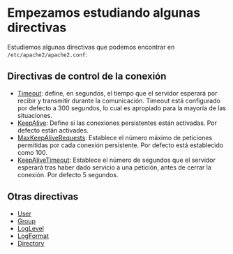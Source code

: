 # Empezamos estudiando algunas directivas

Estudiemos algunas directivas que podemos encontrar en `/etc/apache2/apache2.conf`:

## Directivas de control de la conexión

* [Timeout](http://httpd.apache.org/docs/2.4/mod/core.html#timeout): define, en segundos, el tiempo que el servidor esperará por recibir y transmitir durante la comunicación. Timeout está configurado por defecto a 300 segundos, lo cual es apropiado para la mayoría de las situaciones. 
* [KeepAlive](http://httpd.apache.org/docs/2.4/mod/core.html#keepalive): Define si las conexiones persistentes están activadas. Por defecto están activades.
* [MaxKeepAliveRequests](http://httpd.apache.org/docs/2.4/mod/core.html#maxkeepaliverequests): Establece el número máximo de peticiones permitidas por cada conexión persistente. Por defecto está establecido como 100.
* [KeepAliveTimeout](http://httpd.apache.org/docs/2.4/mod/core.html#keepalivetimeout): Establece el número de segundos que el servidor esperará tras haber dado servicio a una petición, antes de cerrar la conexión. Por defecto 5 segundos.

## Otras directivas

* [User](http://httpd.apache.org/docs/2.4/mod/mpm_common.html#user)
* [Group](http://httpd.apache.org/docs/2.4/mod/mpm_common.html#group)
* [LogLevel](http://httpd.apache.org/docs/2.4/mod/core.html#loglevel)
* [LogFormat](http://httpd.apache.org/docs/2.4/mod/mod_log_config.html#logformat)
* [Directory](http://httpd.apache.org/docs/2.4/mod/core.html#directory)